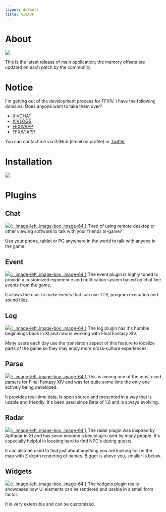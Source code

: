```yaml
---
layout: default
title: XIVAPP
---
```


# About

![](images/highlights.jpg)

<p>This is the latest release of main application; the memory offsets are updated on each patch by the community:</p>
<span id="release-info"></span>

# Notice

I'm getting out of the development process for FFXIV. I have the following domains. Does anyone want to take them over?

- [XIVCHAT](https://xivchat.com)
- [XIVLOGS](https://xivlogs.com)
- [FFXIVAPP](https://ffxivapp.com)
- [FFXIV-APP](https://ffxiv-app.com)

You can contact me via GitHub (email on profile) or [Twitter](https://twitter.com/SyndicatedLife)

# Installation

[![](https://img.youtube.com/vi/jXhwvqe45MI/0.jpg)](https://www.youtube.com/watch?v=jXhwvqe45MI)

# Plugins

## Chat

[![](/images/logos/chat.png){: .image-left .image-box .image-64 }](/plugins/chat/)
Tired of using remote desktop or other viewing software to talk with your friends in-game?

Use your phone, tablet or PC anywhere in the world to talk with anyone in the game.

<div style="clear: both;"></div>

## Event

[![](/images/logos/event.png){: .image-left .image-box .image-64 }](/plugins/event/)
The event plugin is highly tuned to provide a customized experience and notification system based on chat line events from the game.

It allows the user to make events that can use TTS, program execution and sound files.

<div style="clear: both;"></div>

## Log

[![](/images/logos/log.png){: .image-left .image-box .image-64 }](/plugins/log/)
The log plugin has it's humble beginnings back in XI and now is working with Final Fantasy XIV.

Many users each day use the translation aspect of this feature to localize parts of the game so they may enjoy more cross-culture experiences.

<div style="clear: both;"></div>

## Parse

[![](/images/logos/parse.png){: .image-left .image-box .image-64 }](/plugins/parse/)
This is among one of the most used parsers for Final Fantasy XIV and was for quite some time the only one actively being developed.

It provides real-time data, is open source and presented in a way that is usable and friendly. It's been used since Beta of 1.0 and is always evolving.

<div style="clear: both;"></div>

## Radar

[![](/images/logos/radar.png){: .image-left .image-box .image-64 }](/plugins/radar/)
The radar plugin was inspired by ApRadar in XI and has since become a key plugin used by many people. It's especially helpful in locating hard to find NPC's during quests.

It can also be used to find just about anything you are looking for on the map with Z depth rendering of names. Bigger is above you, smaller is below.

<div style="clear: both;"></div>

## Widgets

[![](/images/logos/widgets.png){: .image-left .image-box .image-64 }](/plugins/widgets/)
The widgets plugin really showcases how UI elements can be rendered and usable in a small form factor.

It is very extensible and can be customized.

<div style="clear: both;"></div>
